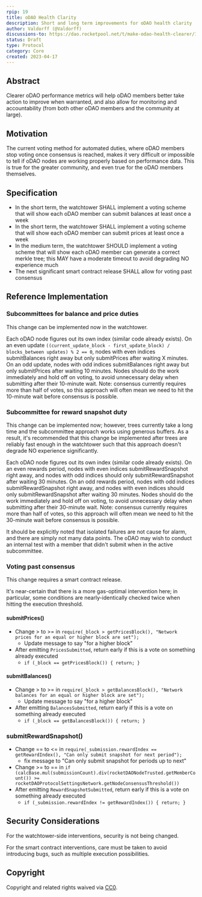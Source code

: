 ```yaml
---
rpip: 19
title: oDAO Health Clarity
description: Short and long term improvements for oDAO health clarity
author: Valdorff (@Valdorff)
discussions-to: https://dao.rocketpool.net/t/make-odao-health-clearer/1658/6
status: Draft
type: Protocol
category: Core
created: 2023-04-17
---
```



## Abstract
Clearer oDAO performance metrics will help oDAO members better take action to improve when
warranted, and also allow for monitoring and accountability (from both other oDAO members and the
community at large).

## Motivation
The current voting method for automated duties, where oDAO members stop voting once consensus is
reached, makes it very difficult or impossible to tell if oDAO nodes are working properly based on
performance data. This is true for the greater community, and even true for the oDAO members
themselves.

## Specification
- In the short term, the watchtower SHALL implement a voting scheme that will show each oDAO member
  can submit balances at least once a week
- In the short term, the watchtower SHALL implement a voting scheme that will show each oDAO member
  can submit prices at least once a week
- In the medium term, the watchtower SHOULD implement a voting scheme that will show each oDAO
  member can generate a correct merkle tree; this MAY have a moderate timeout to avoid degrading NO
  experience much
- The next significant smart contract release SHALL allow for voting past consensus

## Reference Implementation
### Subcommittees for balance and price duties
This change can be implemented now in the watchtower.

Each oDAO node figures out its own index (similar code already exists). On an even update
`((current_update_block - first_update_block) / blocks_between updates) % 2 == 0`, nodes with even
indices submitBalances right away but only submitPrices after waiting X minutes. On an odd update,
nodes with odd indices submitBalances right away but only submitPrices after waiting 10 minutes.
Nodes should do the work immediately and hold off on voting, to avoid unnecessary delay when
submitting after their 10-minute wait. Note: consensus currently requires more than half of votes,
so this approach will often mean we need to hit the 10-minute wait before consensus is possible.

### Subcommittee for reward snapshot duty
This change can be implemented now; however, trees currently take a long time and the subcommittee
approach works using generous buffers. As a result, it's recommended that this change be implemented
after trees are reliably fast enough in the watchtower such that this approach doesn't degrade NO
experience significantly.

Each oDAO node figures out its own index (similar code already exists). On an even rewards period,
nodes with even indices submitRewardSnapshot right away, and nodes with odd indices should only
submitRewardSnapshot after waiting 30 minutes. On an odd rewards period, nodes with odd indices
submitRewardSnapshot right away, and nodes with even indices should only submitRewardSnapshot after
waiting 30 minutes. Nodes should do the work immediately and hold off on voting, to avoid
unnecessary delay when submitting after their 30-minute wait. Note: consensus currently requires
more than half of votes, so this approach will often mean we need to hit the 30-minute wait before
consensus is possible.

It should be explicitly noted that isolated failures are not cause for alarm, and there are simply
not many data points. The oDAO may wish to conduct an internal test with a member that didn't submit
when in the active subcommittee.

### Voting past consensus
This change requires a smart contract release.

It's near-certain that there is a more gas-optimal intervention here; in particular, some conditions
are nearly-identically checked twice when hitting the execution threshold.

#### submitPrices()
- Change > to >= in `require(_block > getPricesBlock(), "Network prices for an equal or higher block are set");`
  - Update message to say "for a higher block"
- After emitting `PricesSubmitted`, return early if this is a vote on something already executed
  - `if (_block == getPricesBlock()) { return; }`

#### submitBalances()
- Change > to >= in `require(_block > getBalancesBlock(), "Network balances for an equal or higher block are set");`
  - Update message to say "for a higher block"
- After emitting `BalancesSubmitted`, return early if this is a vote on something already executed
  - `if (_block == getBalancesBlock()) { return; }`

### submitRewardSnapshot()
- Change == to <= in `require(_submission.rewardIndex == getRewardIndex(), "Can only submit snapshot for next period");`
  - fix message to "Can only submit snapshot for periods up to next"
- Change >= to == in `if (calcBase.mul(submissionCount).div(rocketDAONodeTrusted.getMemberCount()) >= rocketDAOProtocolSettingsNetwork.getNodeConsensusThreshold())`
- After emitting `RewardSnapshotSubmitted`, return early if this is a vote on something already executed
  - `if (_submission.rewardIndex != getRewardIndex()) { return; }`

## Security Considerations
For the watchtower-side interventions, security is not being changed.

For the smart contract interventions, care must be taken to avoid introducing bugs, such as multiple
execution possibilities.

## Copyright
Copyright and related rights waived via [CC0](https://creativecommons.org/publicdomain/zero/1.0/).
